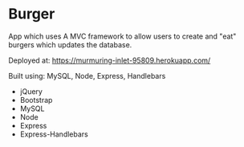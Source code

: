 # Burger

App which uses A MVC framework to allow users to create and "eat" burgers which updates the database.

Deployed at:
https://murmuring-inlet-95809.herokuapp.com/

Built using: 
MySQL, Node, Express, Handlebars
  - jQuery
  - Bootstrap
  - MySQL
  - Node
  - Express
  - Express-Handlebars
